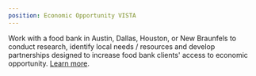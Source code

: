 ```yaml
---
position: Economic Opportunity VISTA
---
```

Work with a food bank in Austin, Dallas, Houston, or New Braunfels to conduct research, identify local needs / resources and develop partnerships designed to increase food bank clients' access to economic opportunity. [Learn more](https://s3-us-west-2.amazonaws.com/assets.feedingtexas.org/pdf/Economic_Opportunity_VISTA_November_2015.pdf).
